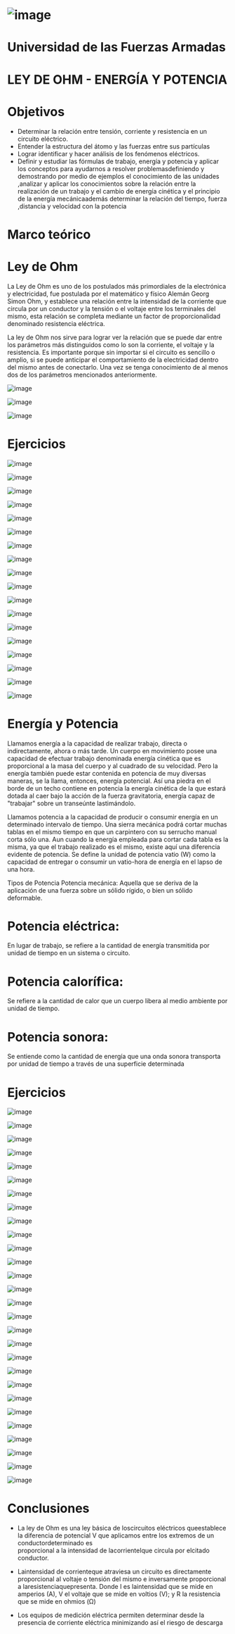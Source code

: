 # ![image](https://user-images.githubusercontent.com/117958489/202755276-07dddd75-b39e-40c4-a1ac-8cb6c47aebb0.png)




# Universidad de las Fuerzas Armadas 

# LEY DE OHM - ENERGÍA Y POTENCIA 

# Objetivos 
- Determinar la relación entre tensión, corriente y resistencia en un circuito eléctrico.
- Entender la estructura del átomo y las fuerzas entre sus partículas
- Lograr identificar y hacer análisis de los fenómenos eléctricos.
- Definir y estudiar las fórmulas de trabajo, energía y potencia y aplicar los conceptos 
para ayudarnos a resolver problemasdefiniendo y demostrando por medio de ejemplos el 
conocimiento de las unidades ,analizar y aplicar los conocimientos sobre la relación 
entre la realización de un trabajo y el cambio de energía cinética y el principio de 
la energía mecánicaademás determinar la relación del tiempo, fuerza ,distancia y 
velocidad con la potencia

# Marco teórico 
# Ley de Ohm 
La Ley de Ohm es uno de los postulados más primordiales de la electrónica y electricidad, 
fue postulada por el matemático y físico Alemán Georg Simon Ohm, y establece una relación 
entre la intensidad de la corriente que circula por un conductor y la tensión o el voltaje 
entre los terminales del mismo, esta relación se completa mediante un factor de proporcionalidad 
denominado resistencia eléctrica.

La ley de Ohm nos sirve para lograr ver la relación que se puede dar entre los parámetros más 
distinguidos como lo son la corriente, el voltaje y la resistencia.  Es importante porque sin 
importar si el circuito es sencillo o amplio, si se puede anticipar el comportamiento de la 
electricidad dentro del mismo antes de conectarlo.  Una vez se tenga conocimiento de al menos 
dos de los parámetros mencionados anteriormente.

![image](https://user-images.githubusercontent.com/117958489/202747820-f2de4d03-b9a2-42b1-bae6-36e40f8a034e.png)

![image](https://user-images.githubusercontent.com/117958489/202748216-383d7458-ad0b-42dc-bdc3-609c72c5115a.png)

![image](https://user-images.githubusercontent.com/117958489/202747965-f610d3c4-09fe-4089-b0f2-b6f12bc6047b.png)

# Ejercicios 
![image](https://user-images.githubusercontent.com/117958489/202784019-b4bef77c-8de6-4d62-8f3b-42339e748160.png)

![image](https://user-images.githubusercontent.com/117958489/202784052-7c516b04-6ac9-4d26-8f01-f7995483abf9.png)

![image](https://user-images.githubusercontent.com/117958489/202784095-b1ae545d-694a-4c45-961a-94a5c9b98e84.png)

![image](https://user-images.githubusercontent.com/117958489/202784138-3b078404-10c1-4c50-99f9-5b7a2e524d04.png)

![image](https://user-images.githubusercontent.com/117958489/202784193-32fe477c-5b0e-44f5-b55b-7521f568ac8f.png)

![image](https://user-images.githubusercontent.com/117958489/202784238-a26d2117-f868-45ce-9149-ba0da1a7b2c1.png)

![image](https://user-images.githubusercontent.com/117958489/202784268-93125328-bc0b-4a50-8433-e8bdba89aa11.png)

![image](https://user-images.githubusercontent.com/117958489/202784353-0e6ade61-ef0f-4bf8-9f62-55eb2d4dfa35.png)

![image](https://user-images.githubusercontent.com/117958489/202784523-914a2bb5-ad70-4982-9e8d-25a742ecac54.png)

![image](https://user-images.githubusercontent.com/117958489/202784555-d5ab53d3-5399-4b6b-b67b-5f5f0df881a9.png)

![image](https://user-images.githubusercontent.com/117958489/202784588-49cac7ad-0aa1-44f4-9d5c-93ef0316b43c.png)

![image](https://user-images.githubusercontent.com/117958489/202784611-f0a75487-8b90-4176-b338-b575b475d7ec.png)

![image](https://user-images.githubusercontent.com/117958489/202784645-d018eaa4-d8b9-4d09-afdb-84c6084d57f1.png)

![image](https://user-images.githubusercontent.com/117958489/202784674-d8747a03-299e-4734-b987-4f16fbe8e8d9.png)

![image](https://user-images.githubusercontent.com/117958489/202784724-69266b6c-2361-4c54-b00c-2eaf0639ab34.png)

![image](https://user-images.githubusercontent.com/117958489/202784763-e9bcc5d7-eb7a-4d3a-8df4-6ec9be88f20b.png)

![image](https://user-images.githubusercontent.com/117958489/202784805-6e96a49b-6996-491d-a519-39e536dccde8.png)

![image](https://user-images.githubusercontent.com/117958489/202784838-72aad776-40ea-4c63-abfa-e3cf16ad1846.png)


# Energía y Potencia 

Llamamos energía a la capacidad de realizar trabajo, directa o indirectamente, ahora o más tarde. 
Un cuerpo en movimiento posee una capacidad de efectuar trabajo denominada energía cinética que 
es proporcional a la masa del cuerpo y al cuadrado de su velocidad. Pero la energía también puede 
estar contenida en potencia de muy diversas maneras, se la llama, entonces, energía potencial. 
Así una piedra en el borde de un techo contiene en potencia la energía cinética de la que estará 
dotada al caer bajo la acción de la fuerza gravitatoria, energía capaz de "trabajar" sobre un 
transeúnte lastimándolo.

Llamamos potencia a la capacidad de producir o consumir energía en un determinado intervalo de tiempo. 
Una sierra mecánica podrá cortar muchas tablas en el mismo tiempo en que un carpintero con su serrucho 
manual corta sólo una. Aun cuando la energía empleada para cortar cada tabla es la misma, ya que el 
trabajo realizado es el mismo, existe aquí una diferencia evidente de potencia. Se define la unidad de 
potencia vatio (W) como la capacidad de entregar o consumir un vatio-hora de energía en el lapso de una hora. 

Tipos de Potencia 
Potencia mecánica: Aquella que se deriva de la aplicación de una fuerza sobre un sólido rígido, o bien 
un sólido deformable.

# Potencia eléctrica: 
En lugar de trabajo, se refiere a la cantidad de energía transmitida por unidad de tiempo en un sistema o circuito.

# Potencia calorífica: 
Se refiere a la cantidad de calor que un cuerpo libera al medio ambiente por unidad de tiempo.

# Potencia sonora: 
Se entiende como la cantidad de energía que una onda sonora transporta por unidad de tiempo a través de una superficie determinada

# Ejercicios 

![image](https://user-images.githubusercontent.com/117958489/202784928-8e8692eb-2e19-48b1-b5c6-78f1f4679c27.png)

![image](https://user-images.githubusercontent.com/117958489/202789457-e8aa59f7-3605-4da9-aab1-a36fd92aad11.png)

![image](https://user-images.githubusercontent.com/117958489/202789520-4f7b39ee-c825-473c-8b61-15ca49ac60e8.png)

![image](https://user-images.githubusercontent.com/117958489/202789537-bc54b4d0-be97-416a-a1f3-520840cd872a.png)

![image](https://user-images.githubusercontent.com/117958489/202789573-49678c0b-d5a8-4489-9bf7-b341dfcc96ba.png)

![image](https://user-images.githubusercontent.com/117958489/202789590-41260ef6-5c9e-4f50-a4b1-d785d8a41ec3.png)

![image](https://user-images.githubusercontent.com/117958489/202789632-0910dc19-ec7e-47e5-b920-6ea57a48c49a.png)

![image](https://user-images.githubusercontent.com/117958489/202789647-4901de83-8520-40b0-b07f-7b059e5fd235.png)

![image](https://user-images.githubusercontent.com/117958489/202789699-7f3062dd-dfda-4674-9630-e5ccaec1faed.png)

![image](https://user-images.githubusercontent.com/117958489/202789709-9de346c2-da87-43e7-8f3e-832c72d46209.png)

![image](https://user-images.githubusercontent.com/117958489/202789736-6f25e221-e8dc-4a69-8c3d-c5de36b65612.png)

![image](https://user-images.githubusercontent.com/117958489/202789755-dbb98aae-e8f9-454c-8023-8da82c215a9d.png)

![image](https://user-images.githubusercontent.com/117958489/202789779-3b59441a-5635-4590-aefe-1893b70d0e85.png)

![image](https://user-images.githubusercontent.com/117958489/202789808-a3c224c4-32a5-4e6a-8ce5-0e57cf04ae3f.png)

![image](https://user-images.githubusercontent.com/117958489/202789845-0d80d00a-1210-48de-a540-356bfe0056ac.png)

![image](https://user-images.githubusercontent.com/117958489/202789874-9645cf67-b291-46ae-9c3a-0848a4073e6a.png)

![image](https://user-images.githubusercontent.com/117958489/202789904-118245ee-b514-429e-8029-e82bc2b4d6db.png)

![image](https://user-images.githubusercontent.com/117958489/202789920-e8265312-60c4-45b4-856a-35aee7f642fc.png)

![image](https://user-images.githubusercontent.com/117958489/202789945-a223ca4c-bbb8-4795-9bfc-9701d7adb4e3.png)

![image](https://user-images.githubusercontent.com/117958489/202789965-aae460d2-bcf1-43ba-8610-4e22f9bb5cdb.png)

![image](https://user-images.githubusercontent.com/117958489/202790012-bc9cd280-4dc1-4c45-8f7a-f1d616c85743.png)

![image](https://user-images.githubusercontent.com/117958489/202790058-da57fe01-9067-497b-bd9e-67b59d959b95.png)

![image](https://user-images.githubusercontent.com/117958489/202790100-dfddd972-bbf8-40e1-9331-ce4efad65460.png)

![image](https://user-images.githubusercontent.com/117958489/202790136-5f8d914a-1c65-44a4-95e1-535735f61ece.png)

![image](https://user-images.githubusercontent.com/117958489/202790188-ca79abaf-712e-4730-90f0-74da652df37c.png)

![image](https://user-images.githubusercontent.com/117958489/202790225-ab062f5c-7946-4a0d-90b1-43f35607738a.png)

![image](https://user-images.githubusercontent.com/117958489/202790275-59b1bd98-453e-4732-ad79-761fac93843d.png)

![image](https://user-images.githubusercontent.com/117958489/202790316-479a5943-753c-4c6f-8a4b-0f8be6edb2f3.png)


# Conclusiones 
- La ley de Ohm es una ley básica de loscircuitos eléctricos queestablece la diferencia 
de potencial V que aplicamos entre los extremos de un conductordeterminado es  
proporcional a la intensidad de lacorrienteIque circula por elcitado conductor.

- Laintensidad de corrienteque atraviesa un circuito es directamente proporcional
al voltaje o tensión del mismo e inversamente proporcional a laresistenciaquepresenta. 
Donde I es laintensidad que se mide en amperios (A), V el voltaje que se mide en voltios (V); 
y R la resistencia que se mide en ohmios (Ω)

- Los equipos de medición eléctrica permiten determinar desde la presencia de corriente 
eléctrica minimizando así el riesgo de descarga



